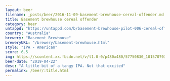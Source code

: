 ```yaml
---
layout: beer
filename: _posts/beer/2016-11-09-basement-brewhouse-cereal-offender.md
title: Basement brewhouse cereal offender
category: beer
untappd: "https://untappd.com/b/basement-brewhouse-pilot-006-cereal-offender/3114746"
country: "Australia"
brewery: "Basement Brewhouse"
breweryURL: "/brewery/basement-brewhouse.html"
style: "IPA - American"
score: 6.5
img: https://scontent.xx.fbcdn.net/v/t1.0-0/p480x480/57750830_10157070304753745_2386365550000340992_o.jpg?_nc_cat=103&_nc_ohc=u9h41XiQLAkAQkUPAV4dXzzBwF105rKYg1k5Bq33E6MTIfIgA8i7s5DeQ&_nc_ht=scontent.xx&oh=31e8516941eaa4965556e87107184487&oe=5E893546
beer-date: "2019-04-22"
desc: "A little bit of a tangy IPA. Not that excited"
permalink: /beer/:title.html
---
```

